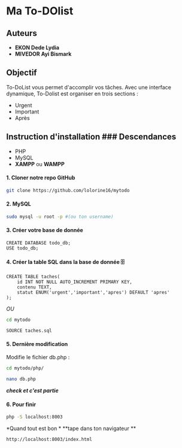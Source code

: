 # Ma To-DOlist


## Auteurs

- **EKON Dede Lydia**
- **MIVEDOR Ayi Bismark**

## Objectif

To-DoList vous permet d'accomplir vos tâches. Avec une interface dynamique, To-Dolist est organiser en trois sections : 

- Urgent
- Important
- Après 

## Instruction d'installation ### Descendances

- PHP
- MySQL
- **XAMPP** ou **WAMPP**

#### 1. Cloner notre repo GitHub 

```zsh
git clone https://github.com/lolorine16/mytodo
```

#### 2. MySQL 

```zsh
sudo mysql -u root -p #(ou ton username)
```

#### 3. Créer votre base de donnée 

```mysql
CREATE DATABASE todo_db;
USE todo_db;
```

#### 4. Créer la table SQL dans la base de donnée 🗄️

```mysql
CREATE TABLE taches(
    id INT NOT NULL AUTO_INCREMENT PRIMARY KEY,
    contenu TEXT,
    statut ENUM('urgent','important','apres') DEFAULT 'apres'
);
```

*OU*

```zsh
cd mytodo
```
```mysql
SOURCE taches.sql
```

#### 5. Dernière modification 

Modifie le fichier db.php :

```zsh
cd mytodo/php/

nano db.php
```

***check et c'est partie*** 

#### 6. Pour finir 

```zsh
php -S localhost:8003
```
  
*Quand tout est bon * **tape dans ton navigateur **

```txt
http://localhost:8003/index.html
```

